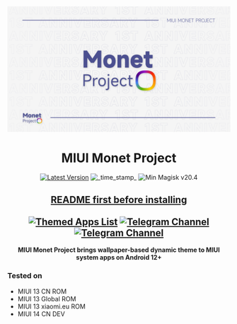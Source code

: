 ![MIUI Monet Project](https://github.com/MIUI-Monet-Project/.github/blob/main/profile/Monet%20Proj%20New%20Logo.png?raw=true)
<h1 align="center">MIUI Monet Project</h1>

<div align="center">
  <!-- Version -->
  <a href="https://github.com/MIUI-Monet-Project/Module/releases"><img src="https://img.shields.io/github/v/release/miui-monet-project/module?color=green&include_prereleases&logo=magisk&logoColor=white&style=for-the-badge"
                                                                       alt="Latest Version" /></a>
  <!-- Last Updated -->
  <img src="https://img.shields.io/github/release-date/miui-monet-project/module?style=for-the-badge" alt="_time_stamp_" />
  <!-- Min Magisk -->
  <img src="https://img.shields.io/badge/Min Magisk-20.4-red.svg?longCache=true&style=for-the-badge"
      alt="Min Magisk v20.4" />
</div>

<h2 align="center">
  <a href="https://telegra.ph/Read-Me-01-19">README first before installing</a>
  <br /><br />
   <a href="https://telegra.ph/Whats-Currently-Themed-11-06"><img src="https://img.shields.io/badge/Themed App-List-blue?longCache=true&style=for-the-badge"
      alt="Themed Apps List" /></a>
   <a href="https://t.me/MIUIMonetUpdate"><img src="https://img.shields.io/badge/telegram-channel-blue?longCache=true&style=for-the-badge&logo=telegram&logoColor=white"
      alt="Telegram Channel" /></a>
   <a href="https://t.me/MIUIMonet"><img src="https://img.shields.io/badge/telegram-discuss-blue?longCache=true&style=for-the-badge&logo=telegram&logoColor=white"
      alt="Telegram Channel" /></a>

</h2>


<div align="center">
  <strong>MIUI Monet Project brings wallpaper-based dynamic theme to MIUI system apps on Android 12+</strong>
</div>


### Tested on
- MIUI 13 CN ROM
- MIUI 13 Global ROM
- MIUI 13 xiaomi.eu ROM
- MIUI 14 CN DEV

